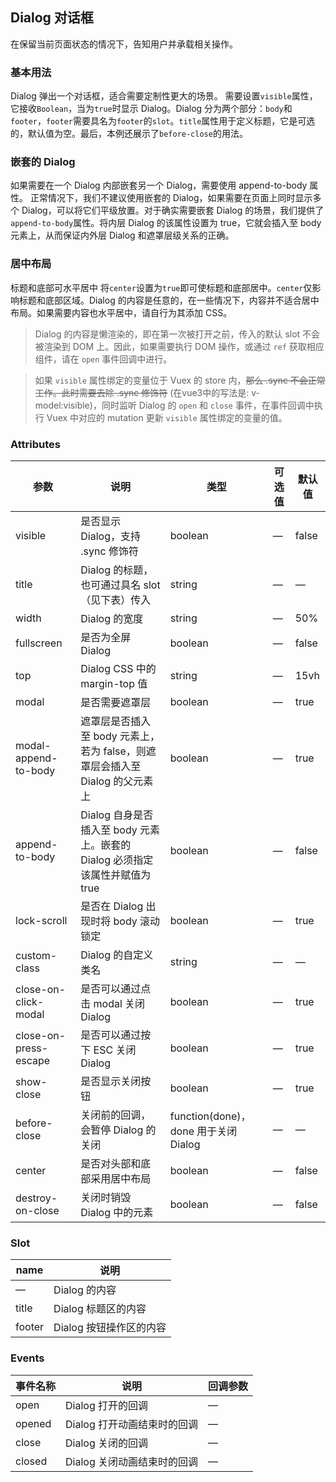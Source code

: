 ## Dialog 对话框
在保留当前页面状态的情况下，告知用户并承载相关操作。

### 基本用法
Dialog 弹出一个对话框，适合需要定制性更大的场景。
<el-dialog-base>
需要设置`visible`属性，它接收`Boolean`，当为`true`时显示 Dialog。Dialog 分为两个部分：`body`和`footer`，`footer`需要具名为`footer`的`slot`。`title`属性用于定义标题，它是可选的，默认值为空。最后，本例还展示了`before-close`的用法。
</el-dialog-base>

### 嵌套的 Dialog
如果需要在一个 Dialog 内部嵌套另一个 Dialog，需要使用 append-to-body 属性。
<el-dialog-nest>
正常情况下，我们不建议使用嵌套的 Dialog，如果需要在页面上同时显示多个 Dialog，可以将它们平级放置。对于确实需要嵌套 Dialog 的场景，我们提供了`append-to-body`属性。将内层 Dialog 的该属性设置为 true，它就会插入至 body 元素上，从而保证内外层 Dialog 和遮罩层级关系的正确。
</el-dialog-nest>

### 居中布局
标题和底部可水平居中
<el-dialog-center>
将`center`设置为`true`即可使标题和底部居中。`center`仅影响标题和底部区域。Dialog 的内容是任意的，在一些情况下，内容并不适合居中布局。如果需要内容也水平居中，请自行为其添加 CSS。
</el-dialog-center>

>Dialog 的内容是懒渲染的，即在第一次被打开之前，传入的默认 slot 不会被渲染到 DOM 上。因此，如果需要执行 DOM 操作，或通过 `ref` 获取相应组件，请在 `open` 事件回调中进行。

>如果 `visible` 属性绑定的变量位于 Vuex 的 store 内，<s>那么 .sync 不会正常工作。此时需要去除 .sync 修饰符</s> (在vue3中的写法是: v-model:visible)，同时监听 Dialog 的 `open` 和 `close` 事件，在事件回调中执行 Vuex 中对应的 mutation 更新 `visible` 属性绑定的变量的值。

### Attributes
|参数|说明|类型|可选值|默认值|
|--|--|--|--|--|
|visible|是否显示 Dialog，支持 .sync 修饰符|boolean|—|false|
|title|Dialog 的标题，也可通过具名 slot （见下表）传入|string|—|—|
|width|Dialog 的宽度|string|—|50%|
|fullscreen|是否为全屏 Dialog|boolean|—|false|
|top|Dialog CSS 中的 margin-top 值|string|—|15vh|
|modal|是否需要遮罩层|boolean|—|true|
|modal-append-to-body|遮罩层是否插入至 body 元素上，若为 false，则遮罩层会插入至 Dialog 的父元素上|boolean|—|true|
|append-to-body|Dialog 自身是否插入至 body 元素上。嵌套的 Dialog 必须指定该属性并赋值为 true|boolean|—|false|
|lock-scroll|是否在 Dialog 出现时将 body 滚动锁定|boolean|—|true|
|custom-class|Dialog 的自定义类名|string|—|—|
|close-on-click-modal|是否可以通过点击 modal 关闭 Dialog|boolean|—|true|
|close-on-press-escape|是否可以通过按下 ESC 关闭 Dialog|boolean|—|true|
|show-close|是否显示关闭按钮|boolean|—|true|
|before-close|关闭前的回调，会暂停 Dialog 的关闭|function(done)，done 用于关闭 Dialog|—|—|
|center|是否对头部和底部采用居中布局|boolean|—|false|
|destroy-on-close|关闭时销毁 Dialog 中的元素|boolean|—|false|

### Slot
|name|说明|
|--|--|
|—|Dialog 的内容|
|title|Dialog 标题区的内容|
|footer|Dialog 按钮操作区的内容|

### Events
|事件名称|说明|回调参数|
|--|--|--|
|open|Dialog 打开的回调|—|
|opened|Dialog 打开动画结束时的回调|—|
|close|Dialog 关闭的回调|—|
|closed|Dialog 关闭动画结束时的回调|—|